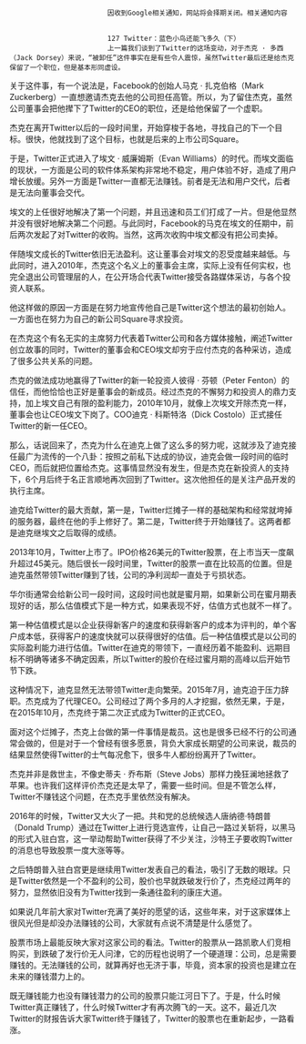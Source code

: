 
                            
                            因收到Google相关通知，网站将会择期关闭。相关通知内容
                            
                            
                            127 Twitter：蓝色小鸟还能飞多久（下）
                            上一篇我们谈到了Twitter的这场变动，对于杰克 · 多西（Jack Dorsey）来说，“被卸任”这件事实在是有些令人震惊，虽然Twitter最后还是给杰克保留了一个职位，但是基本形同虚设。

关于这件事，有一个说法是，Facebook的创始人马克 · 扎克伯格（Mark Zuckerberg）一直想邀请杰克去他的公司担任高管。所以，为了留住杰克，虽然公司董事会把他撵下了Twitter的CEO的职位，还是给他保留了一个虚职。

杰克在离开Twitter以后的一段时间里，开始穿梭于各地，寻找自己的下一个目标。很快，他就找到了这个目标，也就是后来的上市公司Square。

于是，Twitter正式进入了埃文 · 威廉姆斯（Evan Williams）的时代。而埃文面临的现状，一方面是公司的软件体系架构非常地不稳定，用户体验不好，造成了用户增长放缓。另外一方面是Twitter一直都无法赚钱。前者是无法和用户交代，后者是无法向董事会交代。

埃文的上任很好地解决了第一个问题，并且迅速和员工们打成了一片。但是他显然并没有很好地解决第二个问题。与此同时，Facebook的马克在埃文的任期中，前后两次发起了对Twitter的收购。当然，这两次收购中埃文都没有把公司卖掉。

伴随埃文成长的Twitter依旧无法盈利。这让董事会对埃文的忍受度越来越低。与此同时，进入2010年，杰克这个名义上的董事会主席，实际上没有任何实权，也完全退出公司管理层的人，在公开场合代表Twitter接受各路媒体采访，与各个投资人联系。

他这样做的原因一方面是在努力地宣传他自己是Twitter这个想法的最初创始人。一方面也在努力为自己的新公司Square寻求投资。

在杰克这个有名无实的主席努力代表着Twitter公司和各方媒体接触，阐述Twitter创立故事的同时，Twitter的董事会和CEO埃文却穷于应付杰克的各种采访，造成了很多公共关系的问题。

杰克的做法成功地赢得了Twitter的新一轮投资人彼得 · 芬顿（Peter Fenton）的信任，而他恰恰也正好是董事会的新成员。经过杰克的不懈努力和投资人的鼎力支持，加上埃文自己有限的盈利能力，2010年10月，就像上次埃文开除杰克一样，董事会也让CEO埃文下岗了。COO迪克 · 科斯特洛（Dick Costolo）正式接任Twitter的新一任CEO。

那么，话说回来了，杰克为什么在迪克上做了这么多的努力呢，这就涉及了迪克接任最广为流传的一个八卦：按照之前私下达成的协议，迪克会做一段时间的临时CEO，而后就把位置给杰克。这事情显然没有发生，但是杰克在新投资人的支持下，6个月后终于名正言顺地再次回到了Twitter。这次他担任的是关注产品开发的执行主席。

迪克给Twitter的最大贡献，第一是，Twitter烂摊子一样的基础架构和经常就垮掉的服务器，最终在他的手上修好了。第二是，Twitter终于开始赚钱了。这两者都是迪克继埃文之后取得的成绩。

2013年10月，Twitter上市了。IPO价格26美元的Twitter股票，在上市当天一度飙升超过45美元。随后很长一段时间里，Twitter的股票一直在比较高的位置。但是迪克虽然带领Twitter赚到了钱，公司的净利润却一直处于亏损状态。

华尔街通常会给新公司一段时间，这段时间也就是蜜月期，如果新公司在蜜月期表现好的话，那么估值模式下是一种方式，如果表现不好，估值方式也就不一样了。

第一种估值模式是以企业获得新客户的速度和获得新客户的成本为评判的，单个客户成本低，获得客户的速度快就可以获得很好的估值。后一种估值模式是以公司的实际盈利能力进行估值。Twitter在迪克的带领下，一直经历着不能盈利、远期目标不明确等诸多不确定因素，所以Twitter的股价在经过蜜月期的高峰以后开始节节下跌。

这种情况下，迪克显然无法带领Twitter走向繁荣。2015年7月，迪克迫于压力辞职。杰克成为了代理CEO。公司经过了两个多月的人才挖掘，依然无果，于是，在2015年10月，杰克终于第二次正式成为Twitter的正式CEO。

面对这个烂摊子，杰克上台做的第一件事情是裁员。这也是很多已经不行的公司通常会做的，但是对于一个曾经有很多愿景，背负大家成长期望的公司来说，裁员的结果显然使得Twitter的士气每况愈下，很多牛人都纷纷离开了Twitter。

杰克并非是救世主，不像史蒂夫 · 乔布斯（Steve Jobs）那样力挽狂澜地拯救了苹果。也许我们这样评价杰克还是太早了，需要一些时间。但是不管怎么样，Twitter不赚钱这个问题，在杰克手里依然没有解决。

2016年的时候，Twitter又大火了一把。共和党的总统候选人唐纳德·特朗普（Donald Trump）通过在Twitter上进行竞选宣传，让自己一路过关斩将，以黑马的形式入驻白宫，这一举动帮助Twitter获得了不少关注，沙特王子要收购Twitter的消息也导致股票一度大涨等等。

之后特朗普入驻白宫更是继续用Twitter发表自己的看法，吸引了无数的眼球。只是Twitter依然是一个不盈利的公司，股价也早就跌破发行价了，杰克经过两年的努力，显然依旧没有为Twitter找到一条通往盈利的康庄大道。

如果说几年前大家对Twitter充满了美好的愿望的话，这些年来，对于这家媒体上很风光但是却没办法赚钱的公司，大家就有点说不清楚是什么感觉了。

股票市场上最能反映大家对这家公司的看法。Twitter的股票从一路凯歌人们竞相购买，到跌破了发行价无人问津，它的历程也说明了一个硬道理：公司，总是需要赚钱的。无法赚钱的公司，就算再好也无济于事，毕竟，资本家的投资也是建立在未来的赚钱潜力上的。

既无赚钱能力也没有赚钱潜力的公司的股票只能江河日下了。于是，什么时候Twitter真正赚钱了，什么时候Twitter才有再次腾飞的一天。这不，最近几次Twitter的财报告诉大家Twitter终于赚钱了，Twitter的股票也在重新起步，一路看涨。

                        
                        
                            